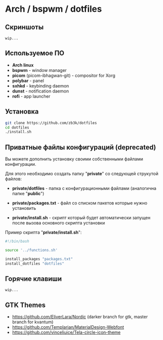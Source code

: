 # Arch / bspwm / dotfiles

## Скриншоты

`wip...`

## Используемое ПО

- **Arch linux** 
- **bspwm** - window manager
- **picom** (picom-ibhagwan-git) - compositor for Xorg 
- **polybar** - panel
- **sxhkd** - keybinding daemon
- **dunst** - notification daemon
- **rofi** - app launcher

## Установка

```bash
git clone https://github.com/zb3k/dotfiles
cd dotfiles
./install.sh
```

## Приватные файлы конфигураций (deprecated)

Вы можете дополнить установку своими собственными файлами конфигурации.

Для этого необходимо создать папку "**private**" со следующей струкутой файлов:

- **private/dotfiles** - папка с конфигурационными файлами (аналогична папке "**public**")

- **private/packages.txt** - файл со списком пакетов которые нужно установить

- **private/install.sh** - скрипт который будет автоматически запущен после вызова основного скрипта установки

Пример скрипта "**private/install.sh**":

```bash
#!/bin/bash

source '../functions.sh'

install_packages "packages.txt"
install_dotfiles "dotfiles"

```

## Горячие клавиши

`wip...`

## GTK Themes

- https://github.com/EliverLara/Nordic (darker branch for gtk, master branch for kvantum)
- https://github.com/Templarian/MaterialDesign-Webfont
- https://github.com/vinceliuice/Tela-circle-icon-theme

